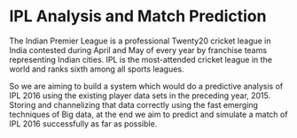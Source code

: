 # IPL Analysis and Match Prediction

The Indian Premier League is a professional Twenty20 cricket league in India contested during April and May of every year 
by franchise teams representing Indian cities. IPL is the most-attended cricket league in the world and ranks sixth among all sports leagues.


So we are aiming to build a system which would do a predictive analysis of IPL 2016 using the existing player data sets in the preceding year, 
2015. Storing and channelizing that data correctly using the fast emerging techniques of Big data, at the end we aim to predict 
and simulate a match of IPL 2016 successfully as far as possible.
